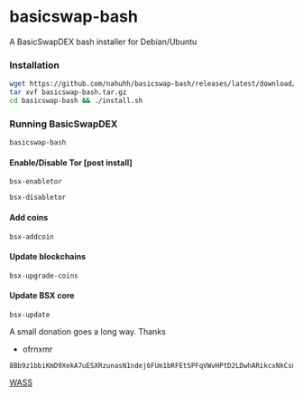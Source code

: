 # basicswap-bash
A BasicSwapDEX bash installer for Debian/Ubuntu

### Installation
```bash
wget https://github.com/nahuhh/basicswap-bash/releases/latest/download/basicswap-bash.tar.gz
tar xvf basicswap-bash.tar.gz
cd basicswap-bash && ./install.sh
```
### Running BasicSwapDEX
```
basicswap-bash
```

#### Enable/Disable Tor [post install]
```
bsx-enabletor
```
```
bsx-disabletor
```

#### Add coins
```
bsx-addcoin
```
#### Update blockchains
```
bsx-upgrade-coins
```
#### Update BSX core
```
bsx-update
```


A small donation goes a long way. Thanks
- ofrnxmr
```
8Bb9z1bbiKmD9XekA7uESXRzunasN1ndej6FUm1bRFEtSPFqVWvHPtD2LDwhARikcxNkCsmaBcGGF2VSeFWhMe57FGXNaZP
```
[WASS](getwishlisted.xyz/ofrnxmr)
